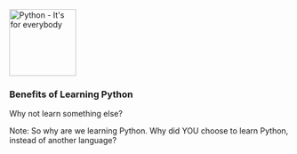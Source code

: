 <img alt="Python - It's for everybody" src="images/question-mark.svg" width="120">

### Benefits of Learning Python

Why not learn something else?



Note:
So why are we learning Python. Why did YOU choose to learn Python, instead of another language?

